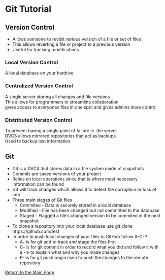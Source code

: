 # Git Tutorial

## Version Control

- Allows someone to revisit various version of a file or set of files
- This allows reverting a file or project to a previous version
- Useful for tracking modifications

### Local Version Control

A local database on your hardrive

### Centralized Version Control

A single server storing all changes and file versions  
This allows for programmers to streamline collaboration  
gives access to everyones files in one spot and gives admins more control

### Distributed Version Control

To prevent having a single point of failure ie. the server  
DVCS allows mirrored repositories that act as backups  
Used to backup lost information 

## Git

- Git is a DVCS that stores data in a file system made of snapshots  
- Commits are saved versions of your project  
- Relies on local operations since that is where most necessary information can be found
- Git will track changes whcih allows it to detect file corruption or loss of info
- Three main stages of Git files
  - Commited - Data is securely stored in a local database
  - Modified - File has been changed but not committed to the database
  - Staged - Flagged a file's changed version to be commited in the next snapshot
- To clone a repository into your local database use git clone https://<i></i>github.com/test
- In order to push local changes of your files to GitHub follow A-C-P
  - A- is for git add to track and stage the files first
  - C- is for git commit in order to record what you did and follow it with a -m to explain what and why you made changes
  - P- is for git push origin main to push the changes to the remote repository

[Return to the Main Page](https://rogermreyes.github.io/reading-notes/)